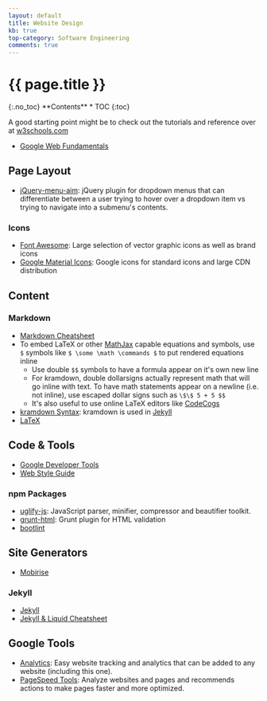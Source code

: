 ```yaml
---
layout: default
title: Website Design
kb: true
top-category: Software Engineering
comments: true
---
```


<h1>{{ page.title }}</h1>
{:.no_toc}
**Contents**
* TOC
{:toc}

A good starting point might be to check out the tutorials and reference over at [w3schools.com](https://www.w3schools.com/)

* [Google Web Fundamentals](https://developers.google.com/web/fundamentals/)

## Page Layout

* [jQuery-menu-aim](https://github.com/kamens/jQuery-menu-aim): jQuery plugin for dropdown menus that can differentiate between a user trying to hover over a dropdown item vs trying to navigate into a submenu's contents.

### Icons

* [Font Awesome](http://fontawesome.io/icons/): Large selection of vector graphic icons as well as brand icons
* [Google Material Icons](http://google.github.io/material-design-icons/): Google icons for standard icons and large CDN distribution

## Content

### Markdown

* [Markdown Cheatsheet](https://github.com/adam-p/markdown-here/wiki/Markdown-Cheatsheet)
* To embed LaTeX or other [MathJax](https://www.mathjax.org/) capable equations and symbols, use `$` symbols like `$ \some \math \commands $` to put rendered equations inline
    - Use double `$$` symbols to have a formula appear on it's own new line
    - For kramdown, double dollarsigns actually represent math that will go inline with text. To have math statements appear on a newline (i.e. not inline), use escaped dollar signs such as `\$\$ 5 + 5 $$`
    - It's also useful to use online LaTeX editors like [CodeCogs](https://www.codecogs.com/latex/eqneditor.php)
* [kramdown Syntax](https://kramdown.gettalong.org/syntax.html): kramdown is used in [Jekyll](#Jekyll)
* [LaTeX](https://en.wikibooks.org/wiki/LaTeX)

## Code & Tools

* [Google Developer Tools](https://developers.google.com/web/tools/setup/setup-buildtools#dont-trip-up-with-vendor-prefixes)
* [Web Style Guide](http://www.webstyleguide.com/)

### npm Packages

* [uglify-js](https://www.npmjs.com/package/uglify-js): JavaScript parser, minifier, compressor and beautifier toolkit.
* [grunt-html](https://www.npmjs.com/package/grunt-html): Grunt plugin for HTML validation
* [bootlint](https://github.com/twbs/bootlint)

## Site Generators

* [Mobirise](https://mobirise.com/)

### Jekyll

* [Jekyll](https://jekyllrb.com/)
* [Jekyll & Liquid Cheatsheet](https://gist.github.com/smutnyleszek/9803727)

## Google Tools

* [Analytics](https://analytics.google.com/): Easy website tracking and analytics that can be added to any website (including this one).
* [PageSpeed Tools](https://developers.google.com/speed/pagespeed/): Analyze websites and pages and recommends actions to make pages faster and more optimized.
